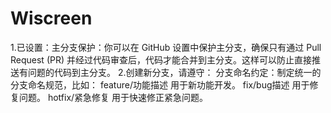 # Wiscreen
1.已设置：主分支保护：你可以在 GitHub 设置中保护主分支，确保只有通过 Pull Request (PR) 并经过代码审查后，代码才能合并到主分支。这样可以防止直接推送有问题的代码到主分支。
2.创建新分支，请遵守：
分支命名约定：制定统一的分支命名规范，比如：
feature/功能描述 用于新功能开发。
fix/bug描述 用于修复问题。
hotfix/紧急修复 用于快速修正紧急问题。
